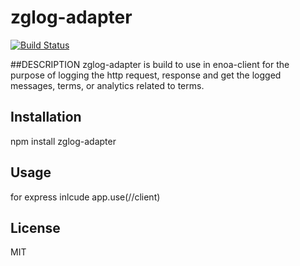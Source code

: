 # zglog-adapter
[![Build Status](https://travis-ci.org/travis-ci/travis-web.svg?branch=master)](https://travis-ci.org/travis-ci/travis-web)


##DESCRIPTION
zglog-adapter is build to use in enoa-client for the purpose of logging the http request, response and get the logged messages, terms, or analytics related to terms.

## Installation

npm install zglog-adapter

## Usage
for express inlcude app.use(//client)

## License
MIT
